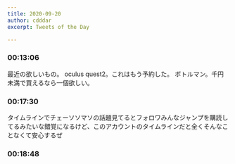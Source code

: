 ```yaml
---
title: 2020-09-20
author: cdddar
excerpt: Tweets of the Day

---
```


### 00:13:06

最近の欲しいもの。
oculus quest2。これはもう予約した。
ボトルマン。千円未満で買えるなら一個欲しい。

### 00:17:30

タイムラインでチェーソソマソの話題見てるとフォロワみんなジャンプを購読してるみたいな錯覚になるけど、このアカウントのタイムラインだと全くそんなことなくて安心するぜ

### 00:18:48

<blockquote class="twitter-tweet"><p lang="ja" dir="ltr"></p><a href="https://twitter.com/meis12495/status/1307329495108517890?ref_src=twsrc%5Etfw"></a></blockquote><script async src="https://platform.twitter.com/widgets.js" charset="utf-8"></script>
